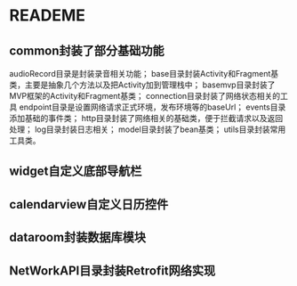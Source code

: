 # READEME

## common封装了部分基础功能
  audioRecord目录是封装录音相关功能；
  base目录封装Activity和Fragment基类，主要是抽象几个方法以及把Activity加到管理栈中；
  basemvp目录封装了MVP框架的Activity和Fragment基类；
  connection目录封装了网络状态相关的工具
  endpoint目录是设置网络请求正式环境，发布环境等的baseUrl；
  events目录添加基础的事件类；
  http目录封装了网络相关的基础类，便于拦截请求以及返回处理；
  log目录封装日志相关；
  model目录封装了bean基类；
  utils目录封装常用工具类。

## widget自定义底部导航栏

## calendarview自定义日历控件

## dataroom封装数据库模块

## NetWorkAPI目录封装Retrofit网络实现

